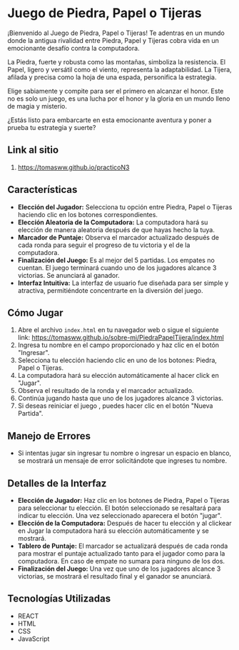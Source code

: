 # Juego de Piedra, Papel o Tijeras

¡Bienvenido al Juego de Piedra, Papel o Tijeras! Te adentras en un mundo donde la antigua rivalidad entre Piedra, Papel y Tijeras cobra vida en un emocionante desafío contra la computadora.

La Piedra, fuerte y robusta como las montañas, simboliza la resistencia. El Papel, ligero y versátil como el viento, representa la adaptabilidad. La Tijera, afilada y precisa como la hoja de una espada, personifica la estrategia.

Elige sabiamente y compite para ser el primero en alcanzar el honor. Este no es solo un juego, es una lucha por el honor y la gloria en un mundo lleno de magia y misterio.

¿Estás listo para embarcarte en esta emocionante aventura y poner a prueba tu estrategia y suerte? 

## Link al sitio

1. https://tomasww.github.io/practicoN3

## Características

- **Elección del Jugador:** Selecciona tu opción entre Piedra, Papel o Tijeras haciendo clic en los botones correspondientes.
- **Elección Aleatoria de la Computadora:** La computadora hará su elección de manera aleatoria después de que hayas hecho la tuya.
- **Marcador de Puntaje:** Observa el marcador actualizado después de cada ronda para seguir el progreso de tu victoria y el de la computadora.
- **Finalización del Juego:** Es al mejor del 5 partidas. Los empates no cuentan. El juego terminará cuando uno de los jugadores alcance 3 victorias. Se anunciará al ganador. 
- **Interfaz Intuitiva:** La interfaz de usuario fue diseñada para ser simple y atractiva, permitiéndote concentrarte en la diversión del juego.

## Cómo Jugar

1. Abre el archivo `index.html` en tu navegador web o sigue el siguiente link: https://tomasww.github.io/sobre-mi/PiedraPapelTijera/index.html
2. Ingresa tu nombre en el campo proporcionado y haz clic en el botón "Ingresar".
3. Selecciona tu elección haciendo clic en uno de los botones: Piedra, Papel o Tijeras.
4. La computadora hará su elección automáticamente al hacer click en "Jugar".
5. Observa el resultado de la ronda y el marcador actualizado.
6. Continúa jugando hasta que uno de los jugadores alcance 3 victorias.
7. Si deseas reiniciar el juego , puedes hacer clic en el botón "Nueva Partida".

## Manejo de Errores

- Si intentas jugar sin ingresar tu nombre o ingresar un espacio en blanco, se mostrará un mensaje de error solicitándote que ingreses tu nombre.


## Detalles de la Interfaz

- **Elección de Jugador:** Haz clic en los botones de Piedra, Papel o Tijeras para seleccionar tu elección. El botón seleccionado se resaltará para indicar tu elección. Una vez seleccionado aparecera el botón "jugar". 
- **Elección de la Computadora:** Después de hacer tu elección y al clickear en Jugar la computadora hará su elección automáticamente y se mostrará.
- **Tablero de Puntaje:** El marcador se actualizará después de cada ronda para mostrar el puntaje actualizado tanto para el jugador como para la computadora. En caso de empate no sumara para ninguno de los dos.
- **Finalización del Juego:** Una vez que uno de los jugadores alcance 3 victorias, se mostrará el resultado final y el ganador se anunciará. 

## Tecnologías Utilizadas

- REACT
- HTML
- CSS
- JavaScript
